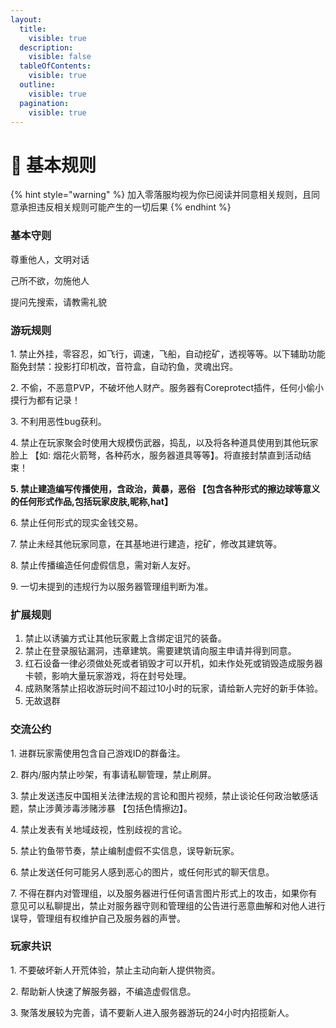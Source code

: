 ```yaml
---
layout:
  title:
    visible: true
  description:
    visible: false
  tableOfContents:
    visible: true
  outline:
    visible: true
  pagination:
    visible: true
---
```


# 📃 基本规则

{% hint style="warning" %}
加入零落服均视为你已阅读并同意相关规则，且同意承担违反相关规则可能产生的一切后果
{% endhint %}

### 基本守则

尊重他人，文明对话

己所不欲，勿施他人

提问先搜索，请教需礼貌

### 游玩规则

1\.  禁止外挂，零容忍，如飞行，调速，飞船，自动挖矿，透视等等。以下辅助功能豁免封禁：投影打印机改，音符盒，自动钓鱼，灵魂出窍。

2\.  不偷，不恶意PVP，不破坏他人财产。服务器有Coreprotect插件，任何小偷小摸行为都有记录！

3\.  不利用恶性bug获利。

4\.  禁止在玩家聚会时使用大规模伤武器，捣乱，以及将各种道具使用到其他玩家脸上 【如: 烟花火箭弩，各种药水，服务器道具等等】。将直接封禁直到活动结束！

**5.  禁止建造编写传播使用，含政治，黄暴，恶俗 【包含各种形式的擦边球等意义的任何形式作品,包括玩家皮肤,昵称,hat】**

6\.  禁止任何形式的现实金钱交易。

7\.  禁止未经其他玩家同意，在其基地进行建造，挖矿，修改其建筑等。

8\.  禁止传播编造任何虚假信息，需对新人友好。

9\.  一切未提到的违规行为以服务器管理组判断为准。

### **扩展规则**

1. 禁止以诱骗方式让其他玩家戴上含绑定诅咒的装备。
2. 禁止在登录服钻漏洞，违章建筑。需要建筑请向服主申请并得到同意。
3. 红石设备一律必须做处死或者销毁才可以开机，如未作处死或销毁造成服务器卡顿，影响大量玩家游戏，将在封号处理。
4. 成熟聚落禁止招收游玩时间不超过10小时的玩家，请给新人完好的新手体验。
5. 无故退群

### 交流公约

1\.  进群玩家需使用包含自己游戏ID的群备注。

2\.  群内/服内禁止吵架，有事请私聊管理，禁止刷屏。

3\.  禁止发送违反中国相关法律法规的言论和图片视频，禁止谈论任何政治敏感话题，禁止涉黄涉毒涉赌涉暴 【包括色情擦边】。

4\.  禁止发表有关地域歧视，性别歧视的言论。

5\.  禁止钓鱼带节奏，禁止编制虚假不实信息，误导新玩家。

6\.  禁止发送任何可能另人感到恶心的图片，或任何形式的聊天信息。

7\.  不得在群内对管理组，以及服务器进行任何语言图片形式上的攻击，如果你有意见可以私聊提出，禁止对服务器守则和管理组的公告进行恶意曲解和对他人进行误导，管理组有权维护自己及服务器的声誉。

### 玩家共识

1\.  不要破坏新人开荒体验，禁止主动向新人提供物资。

2\.  帮助新人快速了解服务器，不编造虚假信息。

3\.  聚落发展较为完善，请不要新人进入服务器游玩的24小时内招揽新人。
